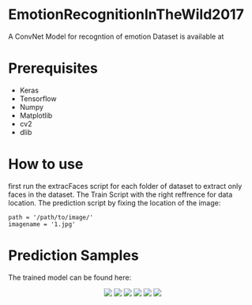 # EmotionRecognitionInTheWild2017
A ConvNet Model for recogntion of emotion 
Dataset is available at 

# Prerequisites
- Keras
- Tensorflow
- Numpy
- Matplotlib
- cv2
- dlib

# How to use
first run the extracFaces script for each folder of dataset to extract only faces in the dataset.
The Train Script with the right reffrence for data location.
The prediction script by fixing the location of the image:
```
path = '/path/to/image/'
imagename = '1.jpg'
```
# Prediction Samples
The trained model can be found here: 

<p align="center">
  <img src="image/1.jpg" />
  <img src="image/2.jpg" />
  <img src="image/3.jpg" />
  <img src="image/4.jpg" />
  <img src="image/5.jpg" />
  <img src="image/6.jpg" />
</p>

